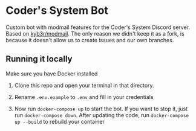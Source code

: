 # Coder's System Bot

Custom bot with modmail features for the Coder's System Discord server. Based on [kyb3r/modmail](https://github.com/kyb3r/modmail/). The only reason we didn't keep it as a fork, is because it doesn't allow us to create issues and our own branches.

## Running it locally

Make sure you have Docker installed

1. Clone this repo and open your terminal in that directory.

2. Rename `.env.example` to `.env` and fill in your credentials

3. Now run `docker-compose up` to start the bot. If you want to stop it, just run `docker-compose down`. After updating the code, run `docker-compose up --build` to rebuild your container
